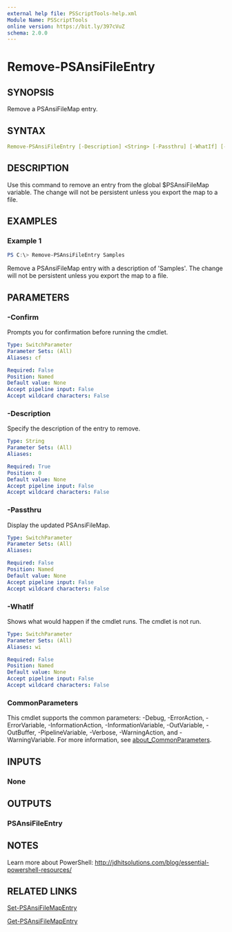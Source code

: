 ```yaml
---
external help file: PSScriptTools-help.xml
Module Name: PSScriptTools
online version: https://bit.ly/397cVuZ
schema: 2.0.0
---
```


# Remove-PSAnsiFileEntry

## SYNOPSIS

Remove a PSAnsiFileMap entry.

## SYNTAX

```yaml
Remove-PSAnsiFileEntry [-Description] <String> [-Passthru] [-WhatIf] [-Confirm] [<CommonParameters>]
```

## DESCRIPTION

Use this command to remove an entry from the global $PSAnsiFileMap variable. The change will not be persistent unless you export the map to a file.

## EXAMPLES

### Example 1

```powershell
PS C:\> Remove-PSAnsiFileEntry Samples
```

Remove a PSAnsiFileMap entry with a description of 'Samples'. The change will not be persistent unless you export the map to a file.

## PARAMETERS

### -Confirm

Prompts you for confirmation before running the cmdlet.

```yaml
Type: SwitchParameter
Parameter Sets: (All)
Aliases: cf

Required: False
Position: Named
Default value: None
Accept pipeline input: False
Accept wildcard characters: False
```

### -Description

Specify the description of the entry to remove.

```yaml
Type: String
Parameter Sets: (All)
Aliases:

Required: True
Position: 0
Default value: None
Accept pipeline input: False
Accept wildcard characters: False
```

### -Passthru

Display the updated PSAnsiFileMap.

```yaml
Type: SwitchParameter
Parameter Sets: (All)
Aliases:

Required: False
Position: Named
Default value: None
Accept pipeline input: False
Accept wildcard characters: False
```

### -WhatIf

Shows what would happen if the cmdlet runs.
The cmdlet is not run.

```yaml
Type: SwitchParameter
Parameter Sets: (All)
Aliases: wi

Required: False
Position: Named
Default value: None
Accept pipeline input: False
Accept wildcard characters: False
```

### CommonParameters

This cmdlet supports the common parameters: -Debug, -ErrorAction, -ErrorVariable, -InformationAction, -InformationVariable, -OutVariable, -OutBuffer, -PipelineVariable, -Verbose, -WarningAction, and -WarningVariable. For more information, see [about_CommonParameters](http://go.microsoft.com/fwlink/?LinkID=113216).

## INPUTS

### None

## OUTPUTS

### PSAnsiFileEntry

## NOTES

Learn more about PowerShell: http://jdhitsolutions.com/blog/essential-powershell-resources/

## RELATED LINKS

[Set-PSAnsiFileMapEntry](Set-PSAnsiFileMapEntry.md)

[Get-PSAnsiFileMapEntry](Get-PSAnsiFileMapEntry.md)
